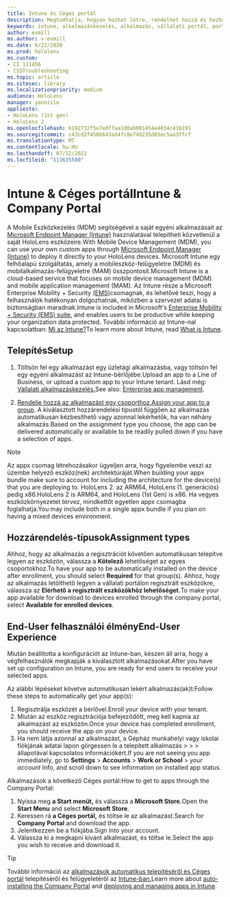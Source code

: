 ```yaml
---
title: Intune és Céges portál
description: Megtudhatja, hogyan hozhat létre, rendelhet hozzá és hozhat létre kényelmes felhasználói élményt az Intune, a mobileszköz-kezelés és a vállalati portál használatával.
keywords: intune, alkalmazáskezelés, alkalmazás, vállalati portál, portál, hololens
author: evmill
ms.author: v-evmill
ms.date: 6/22/2020
ms.prod: hololens
ms.custom:
- CI 111456
- CSSTroubleshooting
ms.topic: article
ms.sitesec: library
ms.localizationpriority: medium
audience: HoloLens
manager: yannisle
appliesto:
- HoloLens (1st gen)
- HoloLens 2
ms.openlocfilehash: b192732f5e7edffaa1d0ab081454e4034c416191
ms.sourcegitcommit: c43cd2f450b643ad4fc8e749235d03ec5aa3ffcf
ms.translationtype: MT
ms.contentlocale: hu-HU
ms.lasthandoff: 07/12/2021
ms.locfileid: "113635500"
---
```

# <a name="intune--company-portal"></a><span data-ttu-id="2a4a4-104">Intune & Céges portál</span><span class="sxs-lookup"><span data-stu-id="2a4a4-104">Intune & Company Portal</span></span>

<span data-ttu-id="2a4a4-105">A Mobile Eszközkezelés (MDM) segítségével a saját egyéni alkalmazásait az [Microsoft Endpoint Manager (Intune)](/intune/windows-holographic-for-business) használatával telepítheti közvetlenül a saját HoloLens eszközeire.</span><span class="sxs-lookup"><span data-stu-id="2a4a4-105">With Mobile Device Management (MDM), you can use your own custom apps through [Microsoft Endpoint Manager (Intune)](/intune/windows-holographic-for-business) to deploy it directly to your HoloLens devices.</span></span> <span data-ttu-id="2a4a4-106">Microsoft Intune egy felhőalapú szolgáltatás, amely a mobileszköz-felügyeletre (MDM) és mobilalkalmazás-felügyeletre (MAM) összpontosít.</span><span class="sxs-lookup"><span data-stu-id="2a4a4-106">Microsoft Intune is a cloud-based service that focuses on mobile device management (MDM) and mobile application management (MAM).</span></span> <span data-ttu-id="2a4a4-107">Az Intune része a Microsoft Enterprise Mobility + Security [(EMS)](https://www.microsoft.com/microsoft-365/enterprise-mobility-security)csomagnak, és lehetővé teszi, hogy a felhasználók hatékonyan dolgozhatnak, miközben a szervezet adatai is biztonságban maradnak.</span><span class="sxs-lookup"><span data-stu-id="2a4a4-107">Intune is included in Microsoft's [Enterprise Mobility + Security (EMS) suite](https://www.microsoft.com/microsoft-365/enterprise-mobility-security), and enables users to be productive while keeping your organization data protected.</span></span> <span data-ttu-id="2a4a4-108">További információ az Intune-nal kapcsolatban: [Mi az Intune?](/mem/intune/fundamentals/what-is-intune)</span><span class="sxs-lookup"><span data-stu-id="2a4a4-108">To learn more about Intune, read [What is Intune](/mem/intune/fundamentals/what-is-intune).</span></span>

## <a name="setup"></a><span data-ttu-id="2a4a4-109">Telepítés</span><span class="sxs-lookup"><span data-stu-id="2a4a4-109">Setup</span></span>

1. <span data-ttu-id="2a4a4-110">Töltsön fel egy alkalmazást egy üzletági alkalmazásba, vagy töltsön fel egy egyéni alkalmazást az Intune-bérlőjébe.</span><span class="sxs-lookup"><span data-stu-id="2a4a4-110">Upload an app to a Line of Business, or upload a custom app to your Intune tenant.</span></span> <span data-ttu-id="2a4a4-111">Lásd még: [Vállalati alkalmazáskezelés.](/windows/client-management/mdm/enterprise-app-management)</span><span class="sxs-lookup"><span data-stu-id="2a4a4-111">See also: [Enterprise app management](/windows/client-management/mdm/enterprise-app-management).</span></span>

2. <span data-ttu-id="2a4a4-112">[Rendelje hozzá az alkalmazást egy csoporthoz.](/mem/intune/apps/apps-deploy)</span><span class="sxs-lookup"><span data-stu-id="2a4a4-112">[Assign your app to a group](/mem/intune/apps/apps-deploy).</span></span> <span data-ttu-id="2a4a4-113">A kiválasztott hozzárendelési típustól függően az alkalmazás automatikusan kézbesíthető vagy azonnal lekérhetők, ha van néhány alkalmazás.</span><span class="sxs-lookup"><span data-stu-id="2a4a4-113">Based on the assignment type you choose, the app can be delivered automatically or available to be readily pulled down if you have a selection of apps.</span></span>

> [!NOTE]
> <span data-ttu-id="2a4a4-114">Az appx csomag létrehozásakor ügyeljen arra, hogy figyelembe veszi az üzembe helyező eszköz(nek) architektúráját.</span><span class="sxs-lookup"><span data-stu-id="2a4a4-114">When building your appx bundle make sure to account for including the architecture for the device(s) that you are deploying to.</span></span> <span data-ttu-id="2a4a4-115">HoloLens 2. az ARM64, HoloLens (1. generációs) pedig x86.</span><span class="sxs-lookup"><span data-stu-id="2a4a4-115">HoloLens 2 is ARM64, and HoloLens (1st Gen) is x86.</span></span> <span data-ttu-id="2a4a4-116">Ha vegyes eszközkörnyezetet tervez, mindkettőt egyetlen appx csomagba foglalhatja.</span><span class="sxs-lookup"><span data-stu-id="2a4a4-116">You may include both in a single appx bundle if you plan on having a mixed devices environment.</span></span>

## <a name="assignment-types"></a><span data-ttu-id="2a4a4-117">Hozzárendelés-típusok</span><span class="sxs-lookup"><span data-stu-id="2a4a4-117">Assignment types</span></span>

<span data-ttu-id="2a4a4-118">Ahhoz, hogy az alkalmazás a regisztrációt követően automatikusan telepítve legyen az eszközön, válassza a **Kötelező** lehetőséget az egyes csoportokhoz.</span><span class="sxs-lookup"><span data-stu-id="2a4a4-118">To have your app to be automatically installed on the device after enrollment, you should select **Required** for that group(s).</span></span>
<span data-ttu-id="2a4a4-119">Ahhoz, hogy az alkalmazás letölthető legyen a vállalati portálon regisztrált eszközökre, válassza az **Elérhető a regisztrált eszközökhöz lehetőséget.**</span><span class="sxs-lookup"><span data-stu-id="2a4a4-119">To make your app available for download to devices enrolled through the company portal, select **Available for enrolled devices**.</span></span>

## <a name="end-user-experience"></a><span data-ttu-id="2a4a4-120">End-User felhasználói élmény</span><span class="sxs-lookup"><span data-stu-id="2a4a4-120">End-User Experience</span></span>

<span data-ttu-id="2a4a4-121">Miután beállította a konfigurációt az Intune-ban, készen áll arra, hogy a végfelhasználók megkapják a kiválasztott alkalmazásokat.</span><span class="sxs-lookup"><span data-stu-id="2a4a4-121">After you have set up configuration on Intune, you are ready for end users to receive your selected apps.</span></span>

<span data-ttu-id="2a4a4-122">Az alábbi lépéseket követve automatikusan lekért alkalmazás(ak)t:</span><span class="sxs-lookup"><span data-stu-id="2a4a4-122">Follow these steps to automatically get your app(s):</span></span>

1. <span data-ttu-id="2a4a4-123">Regisztrálja eszközét a bérlővel.</span><span class="sxs-lookup"><span data-stu-id="2a4a4-123">Enroll your device with your tenant.</span></span>
2. <span data-ttu-id="2a4a4-124">Miután az eszköz regisztrációja befejeződött, meg kell kapnia az alkalmazást az eszközön.</span><span class="sxs-lookup"><span data-stu-id="2a4a4-124">Once your device has completed enrollment, you should receive the app on your device.</span></span>
3. <span data-ttu-id="2a4a4-125">Ha nem látja azonnal az alkalmazást, a Gépház munkahelyi vagy iskolai fiókjának adatai lapon görgessen le a telepített alkalmazás  >    >    >  állapotával kapcsolatos információkért.</span><span class="sxs-lookup"><span data-stu-id="2a4a4-125">If you are not seeing you app immediately, go to **Settings** > **Accounts** > **Work or School** > *your account* Info, and scroll down to see information on installed app status.</span></span>

<span data-ttu-id="2a4a4-126">Alkalmazások a következő Céges portál:</span><span class="sxs-lookup"><span data-stu-id="2a4a4-126">How to get to apps through the Company Portal:</span></span>

1. <span data-ttu-id="2a4a4-127">Nyissa meg **a Start menüt,** és válassza a **Microsoft Store.**</span><span class="sxs-lookup"><span data-stu-id="2a4a4-127">Open the **Start Menu** and select **Microsoft Store**.</span></span>
2. <span data-ttu-id="2a4a4-128">Keressen rá **a Céges portál,** és töltse le az alkalmazást.</span><span class="sxs-lookup"><span data-stu-id="2a4a4-128">Search for **Company Portal** and download the app.</span></span>
3. <span data-ttu-id="2a4a4-129">Jelentkezzen be a fiókjába.</span><span class="sxs-lookup"><span data-stu-id="2a4a4-129">Sign into your account.</span></span>
4. <span data-ttu-id="2a4a4-130">Válassza ki a megkapni kívánt alkalmazást, és töltse le.</span><span class="sxs-lookup"><span data-stu-id="2a4a4-130">Select the app you wish to receive and download it.</span></span>

> [!Tip]
> <span data-ttu-id="2a4a4-131">További információ az [alkalmazások automatikus telepítéséről és Céges portál](/mem/intune/apps/company-portal-app) telepítéséről és felügyeletéről az [Intune-ban.](/mem/intune/fundamentals/windows-holographic-for-business#deploy-and-manage-apps)</span><span class="sxs-lookup"><span data-stu-id="2a4a4-131">Learn more about [auto-installing the Company Portal](/mem/intune/apps/company-portal-app) and [deploying and managing apps in Intune](/mem/intune/fundamentals/windows-holographic-for-business#deploy-and-manage-apps).</span></span>
